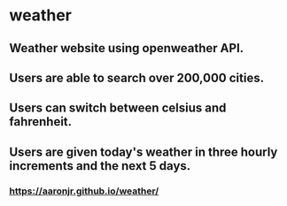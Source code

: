 # weather

## Weather website using openweather API.
## Users are able to search over 200,000 cities.
## Users can switch between celsius and fahrenheit.
## Users are given today's weather in three hourly increments and the next 5 days.

### https://aaronjr.github.io/weather/